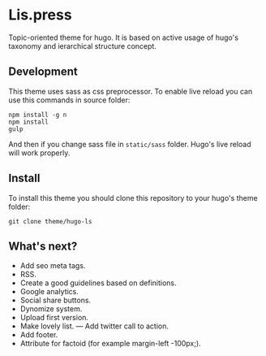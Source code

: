 # Lis.press
Topic-oriented theme for hugo. It is based on active usage of hugo's taxonomy and ierarchical structure concept.

## Development
This theme uses sass as css preprocessor. To enable live reload you can use this commands in source folder:

```
npm install -g n
npm install
gulp
```

And then if you change sass file in `static/sass` folder. Hugo's live reload will work properly.

## Install
To install this theme you should clone this repository to your hugo's theme folder:

```
git clone theme/hugo-ls
```

## What's next?
- Add seo meta tags.
- RSS.
- Create a good guidelines based on definitions.
- Google analytics.
- Social share buttons.
- Dynomize system.
- Upload first version.	
- Make lovely list.
— Add twitter call to action.
- Add footer.
- Attribute for factoid (for example margin-left -100px;).
